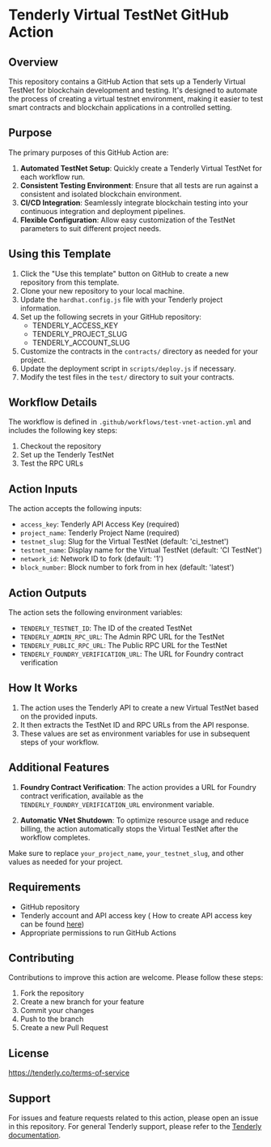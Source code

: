 # Tenderly Virtual TestNet GitHub Action

## Overview

This repository contains a GitHub Action that sets up a Tenderly Virtual TestNet for blockchain development and testing. It's designed to automate the process of creating a virtual testnet environment, making it easier to test smart contracts and blockchain applications in a controlled setting.

## Purpose

The primary purposes of this GitHub Action are:

1. **Automated TestNet Setup**: Quickly create a Tenderly Virtual TestNet for each workflow run.
2. **Consistent Testing Environment**: Ensure that all tests are run against a consistent and isolated blockchain environment.
3. **CI/CD Integration**: Seamlessly integrate blockchain testing into your continuous integration and deployment pipelines.
4. **Flexible Configuration**: Allow easy customization of the TestNet parameters to suit different project needs.

## Using this Template

1. Click the "Use this template" button on GitHub to create a new repository from this template.
2. Clone your new repository to your local machine.
3. Update the `hardhat.config.js` file with your Tenderly project information.
4. Set up the following secrets in your GitHub repository:
   - TENDERLY_ACCESS_KEY
   - TENDERLY_PROJECT_SLUG
   - TENDERLY_ACCOUNT_SLUG
5. Customize the contracts in the `contracts/` directory as needed for your project.
6. Update the deployment script in `scripts/deploy.js` if necessary.
7. Modify the test files in the `test/` directory to suit your contracts.

## Workflow Details

The workflow is defined in `.github/workflows/test-vnet-action.yml` and includes the following key steps:

1. Checkout the repository
2. Set up the Tenderly TestNet
3. Test the RPC URLs


## Action Inputs

The action accepts the following inputs:

- `access_key`: Tenderly API Access Key (required)
- `project_name`: Tenderly Project Name (required)
- `testnet_slug`: Slug for the Virtual TestNet (default: 'ci_testnet')
- `testnet_name`: Display name for the Virtual TestNet (default: 'CI TestNet')
- `network_id`: Network ID to fork (default: '1')
- `block_number`: Block number to fork from in hex (default: 'latest')


## Action Outputs

The action sets the following environment variables:

- `TENDERLY_TESTNET_ID`: The ID of the created TestNet
- `TENDERLY_ADMIN_RPC_URL`: The Admin RPC URL for the TestNet
- `TENDERLY_PUBLIC_RPC_URL`: The Public RPC URL for the TestNet
- `TENDERLY_FOUNDRY_VERIFICATION_URL`: The URL for Foundry contract verification

## How It Works

1. The action uses the Tenderly API to create a new Virtual TestNet based on the provided inputs.
2. It then extracts the TestNet ID and RPC URLs from the API response.
3. These values are set as environment variables for use in subsequent steps of your workflow.

## Additional Features

1. **Foundry Contract Verification**: The action provides a URL for Foundry contract verification, available as the `TENDERLY_FOUNDRY_VERIFICATION_URL` environment variable.

2. **Automatic VNet Shutdown**: To optimize resource usage and reduce billing, the action automatically stops the Virtual TestNet after the workflow completes.


Make sure to replace `your_project_name`, `your_testnet_slug`, and other values as needed for your project.

## Requirements

- GitHub repository
- Tenderly account and API access key ( How to create API access key can be found [here](https://docs.tenderly.co/account/projects/how-to-generate-api-access-token))
- Appropriate permissions to run GitHub Actions

## Contributing

Contributions to improve this action are welcome. Please follow these steps:

1. Fork the repository
2. Create a new branch for your feature
3. Commit your changes
4. Push to the branch
5. Create a new Pull Request

## License

https://tenderly.co/terms-of-service

## Support

For issues and feature requests related to this action, please open an issue in this repository. For general Tenderly support, please refer to the [Tenderly documentation](https://docs.tenderly.co/).
